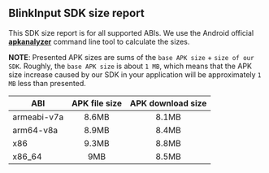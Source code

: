## BlinkInput SDK size report

This SDK size report is for all supported ABIs. We use the Android official [**apkanalyzer**](https://developer.android.com/studio/command-line/apkanalyzer) command line tool to calculate the sizes.

**NOTE**: Presented APK sizes are sums of the `base APK size` + `size of our SDK`. Roughly, the `base APK size` is about `1 MB`, which means that the APK size increase caused by our SDK in your application will be approximately `1 MB` less than presented.

| ABI | APK file size | APK download size |
| --- |:-------------:| :----------------:|
| armeabi-v7a | 8.6MB | 8.1MB |
| arm64-v8a | 8.9MB | 8.4MB |
| x86 | 9.3MB | 8.8MB |
| x86_64 | 9MB | 8.5MB |

